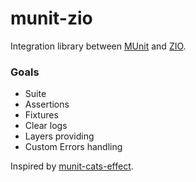 # munit-zio

Integration library between [MUnit](https://scalameta.org/munit) and
[ZIO](https://zio.dev).

### Goals

- Suite
- Assertions
- Fixtures
- Clear logs
- Layers providing
- Custom Errors handling

Inspired by
[munit-cats-effect](https://github.com/typelevel/munit-cats-effect).
